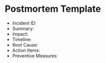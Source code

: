 # Postmortem Template

* Incident ID:
* Summary:
* Impact:
* Timeline:
* Root Cause:
* Action Items:
* Preventive Measures:

